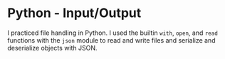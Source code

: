 # Python - Input/Output

I practiced file handling in Python. I used the builtin `with`, `open`, and `read` functions with the `json` module to read and write files and serialize and deserialize objects with JSON.


